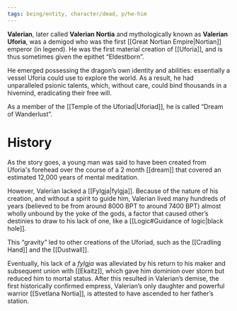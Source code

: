 ```yaml
---
tags: being/entity, character/dead, p/he-him
---
```

**Valerian**, later called **Valerian Nortia** and mythologically known as **Valerian Uforia**, was a demigod who was the first [[Great Nortian Empire|Nortian]] emperor (in legend). He was the first material creation of [[Uforia]], and is thus sometimes given the epithet “Eldestborn”. 

He emerged possessing the dragon’s own identity and abilities: essentially a vessel Uforia could use to explore the world. As a result, he had unparalleled psionic talents, which, without care, could bind thousands in a hivemind, eradicating their free will. 

As a member of the [[Temple of the Uforiad|Uforiad]], he is called “Dream of Wanderlust”. 
# History
As the story goes, a young man was said to have been created from Uforia's forehead over the course of a 2 month [[dream]] that covered an estimated 12,000 years of mental meditation. 

However, Valerian lacked a [[Fylgja|fylgja]]. Because of the nature of his creation, and without a spirit to guide him, Valerian lived many hundreds of years (believed to be from around 8000 BPT to around 7400 BPT) almost wholly unbound by the yoke of the gods, a factor that caused other’s destinies to draw to his lack of one, like a [[Logic#Guidance of logic|black hole]]. 

This “gravity” led to other creations of the Uforiad, such as the [[Cradling Hand]] and the [[Dustwall]]. 

Eventually, his lack of a *fylgja* was alleviated by his return to his maker and subsequent union with [[Ekaitz]], which gave him dominion over storm but reduced him to mortal status. After this resulted in Valerian’s demise, the first historically confirmed empress, Valerian’s only daughter and powerful warrior [[Svetlana Nortia]], is attested to have ascended to her father’s station.


